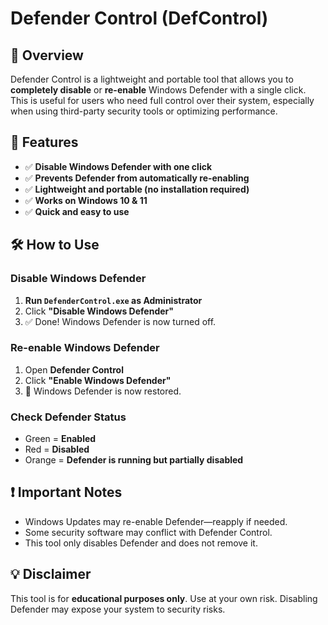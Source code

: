 
# Defender Control (DefControl)

## 📌 Overview
Defender Control is a lightweight and portable tool that allows you to **completely disable** or **re-enable** Windows Defender with a single click. This is useful for users who need full control over their system, especially when using third-party security tools or optimizing performance.

## 🚀 Features
- ✅ **Disable Windows Defender with one click**
- ✅ **Prevents Defender from automatically re-enabling**
- ✅ **Lightweight and portable (no installation required)**
- ✅ **Works on Windows 10 & 11**
- ✅ **Quick and easy to use**


## 🛠️ How to Use
### **Disable Windows Defender**
1. **Run `DefenderControl.exe` as Administrator**
2. Click **"Disable Windows Defender"**
3. ✅ Done! Windows Defender is now turned off.

### **Re-enable Windows Defender**
1. Open **Defender Control**
2. Click **"Enable Windows Defender"**
3. 🔄 Windows Defender is now restored.

### **Check Defender Status**
- Green = **Enabled**  
- Red = **Disabled**  
- Orange = **Defender is running but partially disabled**

## ❗ Important Notes
- Windows Updates may re-enable Defender—reapply if needed.
- Some security software may conflict with Defender Control.
- This tool only disables Defender and does not remove it.



## 💡 Disclaimer
This tool is for **educational purposes only**. Use at your own risk. Disabling Defender may expose your system to security risks.
